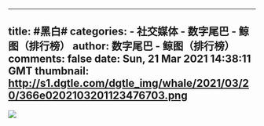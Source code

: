 
---
title: #黑白#
categories: 
    - 社交媒体
    - 数字尾巴 - 鲸图（排行榜）
author: 数字尾巴 - 鲸图（排行榜）
comments: false
date: Sun, 21 Mar 2021 14:38:11 GMT
thumbnail: http://s1.dgtle.com/dgtle_img/whale/2021/03/20/366e0202103201123476703.png
---

<div>   
<img src="http://s1.dgtle.com/dgtle_img/whale/2021/03/20/366e0202103201123476703.png" referrerpolicy="no-referrer">  
</div>
            